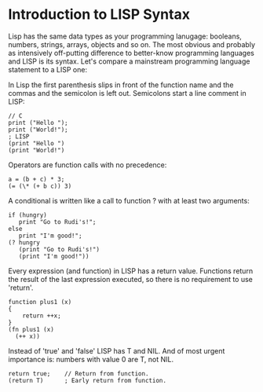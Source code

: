 Introduction to LISP Syntax
===========================

Lisp has the same data types as your programming lanugage: booleans, numbers,
strings, arrays, objects and so on.  The most obvious and probably as
intensively off-putting difference to better-know programming languages and
LISP is its syntax.  Let's compare a mainstream programming language statement
to a LISP one:

In Lisp the first parenthesis slips in front of the function name and the
commas and the semicolon is left out.  Semicolons start a line comment in LISP:

~~~
// C
print ("Hello ");
print ("World!");
; LISP
(print "Hello ")
(print "World!")
~~~

Operators are function calls with no precedence:

~~~
a = (b + c) * 3;
(= (\* (+ b c)) 3)
~~~

A conditional is written like a call to function ? with at least two arguments:

~~~
if (hungry)
   print "Go to Rudi's!";
else
   print "I'm good!";
(? hungry
   (print "Go to Rudi's!")
   (print "I'm good!"))
~~~

Every expression (and function) in LISP has a return value.  Functions return
the result of the last expression executed, so there is no requirement to use
'return'.

~~~
function plus1 (x)
{
    return ++x;
}
(fn plus1 (x)
  (++ x))
~~~

Instead of 'true' and 'false' LISP has T and NIL.  And of most urgent
importance is: numbers with value 0 are T, not NIL.

~~~
return true;    // Return from function.
(return T)      ; Early return from function.
~~~
